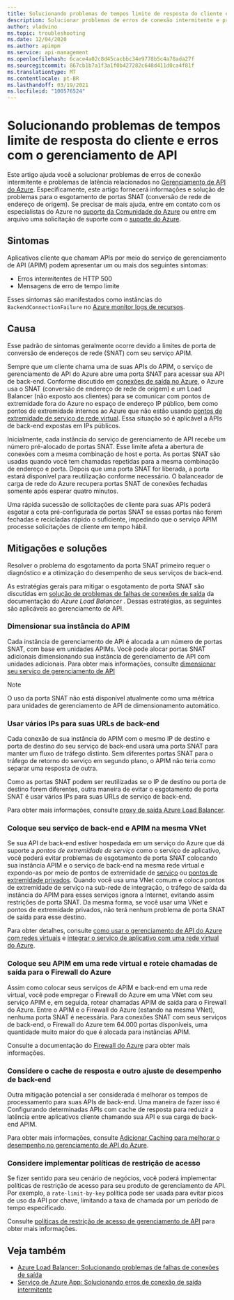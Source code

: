 ```yaml
---
title: Solucionando problemas de tempos limite de resposta do cliente e erros com o gerenciamento de API
description: Solucionar problemas de erros de conexão intermitente e problemas de latência relacionados no gerenciamento de API
author: vladvino
ms.topic: troubleshooting
ms.date: 12/04/2020
ms.author: apimpm
ms.service: api-management
ms.openlocfilehash: 6cace4a02c8d45cacbbc34e9778b5c4a78ada27f
ms.sourcegitcommit: 867cb1b7a1f3a1f0b427282c648d411d0ca4f81f
ms.translationtype: MT
ms.contentlocale: pt-BR
ms.lasthandoff: 03/19/2021
ms.locfileid: "100576524"
---
```

# <a name="troubleshooting-client-response-timeouts-and-errors-with-api-management"></a>Solucionando problemas de tempos limite de resposta do cliente e erros com o gerenciamento de API

Este artigo ajuda você a solucionar problemas de erros de conexão intermitente e problemas de latência relacionados no [Gerenciamento de API do Azure](./api-management-key-concepts.md). Especificamente, este artigo fornecerá informações e solução de problemas para o esgotamento de portas SNAT (conversão de rede de endereço de origem). Se precisar de mais ajuda, entre em contato com os especialistas do Azure no [suporte da Comunidade do Azure](https://azure.microsoft.com/support/community/) ou entre em arquivo uma solicitação de suporte com o [suporte do Azure](https://azure.microsoft.com/support/options/).

## <a name="symptoms"></a>Sintomas

Aplicativos cliente que chamam APIs por meio do serviço de gerenciamento de API (APIM) podem apresentar um ou mais dos seguintes sintomas:

* Erros intermitentes de HTTP 500
* Mensagens de erro de tempo limite

Esses sintomas são manifestados como instâncias do `BackendConnectionFailure` no [Azure monitor logs de recursos](../azure-monitor/essentials/resource-logs.md).

## <a name="cause"></a>Causa

Esse padrão de sintomas geralmente ocorre devido a limites de porta de conversão de endereços de rede (SNAT) com seu serviço APIM.

Sempre que um cliente chama uma de suas APIs do APIM, o serviço de gerenciamento de API do Azure abre uma porta SNAT para acessar sua API de back-end. Conforme discutido em [conexões de saída no Azure](../load-balancer/load-balancer-outbound-connections.md), o Azure usa o SNAT (conversão de endereço de rede de origem) e um Load Balancer (não exposto aos clientes) para se comunicar com pontos de extremidade fora do Azure no espaço de endereço IP público, bem como pontos de extremidade internos ao Azure que não estão usando [pontos de extremidade de serviço de rede virtual](../virtual-network/virtual-network-service-endpoints-overview.md). Essa situação só é aplicável a APIs de back-end expostas em IPs públicos.

Inicialmente, cada instância do serviço de gerenciamento de API recebe um número pré-alocado de portas SNAT. Esse limite afeta a abertura de conexões com a mesma combinação de host e porta. As portas SNAT são usadas quando você tem chamadas repetidas para a mesma combinação de endereço e porta. Depois que uma porta SNAT for liberada, a porta estará disponível para reutilização conforme necessário. O balanceador de carga de rede do Azure recupera portas SNAT de conexões fechadas somente após esperar quatro minutos.

Uma rápida sucessão de solicitações de cliente para suas APIs poderá esgotar a cota pré-configurada de portas SNAT se essas portas não forem fechadas e recicladas rápido o suficiente, impedindo que o serviço APIM processe solicitações de cliente em tempo hábil.

## <a name="mitigations-and-solutions"></a>Mitigações e soluções

Resolver o problema do esgotamento da porta SNAT primeiro requer o diagnóstico e a otimização do desempenho de seus serviços de back-end.

As estratégias gerais para mitigar o esgotamento de porta SNAT são discutidas em [solução de problemas de falhas de conexões de saída](../load-balancer/troubleshoot-outbound-connection.md) da documentação do *Azure Load Balancer* . Dessas estratégias, as seguintes são aplicáveis ao gerenciamento de API.

### <a name="scale-your-apim-instance"></a>Dimensionar sua instância do APIM

Cada instância de gerenciamento de API é alocada a um número de portas SNAT, com base em unidades APIMs. Você pode alocar portas SNAT adicionais dimensionando sua instância de gerenciamento de API com unidades adicionais. Para obter mais informações, consulte [dimensionar seu serviço de gerenciamento de API](upgrade-and-scale.md#scale-your-api-management-service)

> [!NOTE]
> O uso da porta SNAT não está disponível atualmente como uma métrica para unidades de gerenciamento de API de dimensionamento automático.

### <a name="use-multiple-ips-for-your-backend-urls"></a>Usar vários IPs para suas URLs de back-end

Cada conexão de sua instância do APIM com o mesmo IP de destino e porta de destino do seu serviço de back-end usará uma porta SNAT para manter um fluxo de tráfego distinto. Sem diferentes portas SNAT para o tráfego de retorno do serviço em segundo plano, o APIM não teria como separar uma resposta de outra.

Como as portas SNAT podem ser reutilizadas se o IP de destino ou porta de destino forem diferentes, outra maneira de evitar o esgotamento de porta SNAT é usar vários IPs para suas URLs de serviço de back-end.

Para obter mais informações, consulte [proxy de saída Azure Load Balancer](../load-balancer/load-balancer-outbound-connections.md).

### <a name="place-your-apim-and-backend-service-in-the-same-vnet"></a>Coloque seu serviço de back-end e APIM na mesma VNet

Se sua API de back-end estiver hospedada em um serviço do Azure que dá suporte a *pontos de extremidade de serviço* como o serviço de aplicativo, você poderá evitar problemas de esgotamento de porta SNAT colocando sua instância APIM e o serviço de back-end na mesma rede virtual e expondo-as por meio de pontos de extremidade de [serviço](../virtual-network/virtual-network-service-endpoints-overview.md) ou [pontos de extremidade privados](../private-link/private-endpoint-overview.md). Quando você usa uma VNet comum e coloca pontos de extremidade de serviço na sub-rede de integração, o tráfego de saída da instância do APIM para esses serviços ignora a Internet, evitando assim restrições de porta SNAT. Da mesma forma, se você usar uma VNet e pontos de extremidade privados, não terá nenhum problema de porta SNAT de saída para esse destino.

Para obter detalhes, consulte [como usar o gerenciamento de API do Azure com redes virtuais](api-management-using-with-vnet.md) e [integrar o serviço de aplicativo com uma rede virtual do Azure](../app-service/web-sites-integrate-with-vnet.md).

### <a name="place-your-apim-in-a-virtual-network-and-route-outbound-calls-to-azure-firewall"></a>Coloque seu APIM em uma rede virtual e roteie chamadas de saída para o Firewall do Azure

Assim como colocar seus serviços de APIM e back-end em uma rede virtual, você pode empregar o Firewall do Azure em uma VNet com seu serviço APIM e, em seguida, rotear chamadas APIM de saída para o Firewall do Azure. Entre o APIM e o Firewall do Azure (estando na mesma VNet), nenhuma porta SNAT é necessária. Para conexões SNAT com seus serviços de back-end, o Firewall do Azure tem 64.000 portas disponíveis, uma quantidade muito maior do que é alocada para instâncias APIM.

Consulte a documentação do [Firewall do Azure](../firewall/overview.md) para obter mais informações.

### <a name="consider-response-caching-and-other-backend-performance-tuning"></a>Considere o cache de resposta e outro ajuste de desempenho de back-end

Outra mitigação potencial a ser considerada é melhorar os tempos de processamento para suas APIs de back-end. Uma maneira de fazer isso é Configurando determinadas APIs com cache de resposta para reduzir a latência entre aplicativos cliente chamando sua API e sua carga de back-end APIM.

Para obter mais informações, consulte [Adicionar Caching para melhorar o desempenho no gerenciamento de API do Azure](api-management-howto-cache.md).

### <a name="consider-implementing-access-restriction-policies"></a>Considere implementar políticas de restrição de acesso

Se fizer sentido para seu cenário de negócios, você poderá implementar políticas de restrição de acesso para seu produto de gerenciamento de API. Por exemplo, a `rate-limit-by-key` política pode ser usada para evitar picos de uso da API por chave, limitando a taxa de chamada por um período de tempo especificado.

Consulte [políticas de restrição de acesso de gerenciamento de API](api-management-access-restriction-policies.md) para obter mais informações.

## <a name="see-also"></a>Veja também

* [Azure Load Balancer: Solucionando problemas de falhas de conexões de saída](../load-balancer/troubleshoot-outbound-connection.md)
* [Serviço de Azure App: Solucionando erros de conexão de saída intermitente](../app-service/troubleshoot-intermittent-outbound-connection-errors.md)
